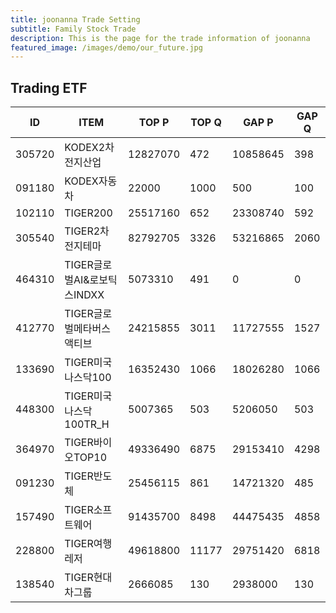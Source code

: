 ```yaml
---
title: joonanna Trade Setting
subtitle: Family Stock Trade
description: This is the page for the trade information of joonanna
featured_image: /images/demo/our_future.jpg
---
```


## Trading ETF

|ID|ITEM |TOP P|TOP Q|GAP P|GAP Q|
|--|-----|--|--|--|--|
|305720|KODEX2차전지산업|12827070 |	 472 |	 10858645 |	 398 |
|091180|KODEX자동차|22000|1000|500|100|
|102110|TIGER200|25517160 |	 652 |	 23308740 |	 592| 
|305540|TIGER2차전지테마|82792705 |	 3326 	| 53216865 |	 2060 |
|464310|TIGER글로벌AI&로보틱스INDXX|5073310 	|491| 0| 0|
|412770|TIGER글로벌메타버스액티브|24215855 |	 3011 |	 11727555 |	 1527 | 
|133690|TIGER미국나스닥100|16352430 |	 1066 	| 18026280 | 	 1066 | 
|448300|TIGER미국나스닥100TR_H|5007365 | 	 503 | 	 5206050 | 	 503 |
|364970|TIGER바이오TOP10|	49336490|6875 | 	 29153410 | 	 4298 |
|091230|TIGER반도체|25456115 |861|	 14721320 |	 485 |
|157490|TIGER소프트웨어|91435700|8498|44475435|4858|
|228800|TIGER여행레저|49618800|11177|29751420|6818|
|138540|TIGER현대차그룹|2666085|130|2938000 |130|
